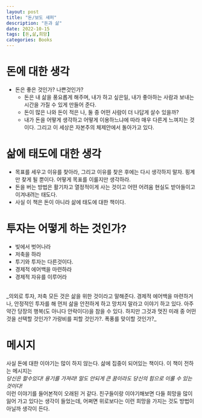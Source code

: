 ```yaml
---
layout: post
title: "돈/보도 섀퍼"
description: "돈과 삶"
date: 2022-10-15
tags: [돈,삶,희망]
categories: Books
---
```


# 돈에 대한 생각
- 돈은 좋은 것인가? 나쁜것인가?
  -  돈은 내 삶을 풍요롭게 해주며, 내가 하고 싶은일, 내가 좋아하는 사람과 보내는 시간을 가질 수 있게 만들어 준다.
  -  돈이 많은 나와 돈이 적은 나, 둘 중 어떤 사람이 더 나답게 살수 있을까?
  -  내가 돈을 어떻게 생각하고 어떻게 이용하느냐에 따라 매우 다른게 느껴지는 것이다. 그리고 이 세상은 자본주의 체제안에서 돌아가고 있다.

# 삶에 태도에 대한 생각
- 목표를 세우고 이유를 찾아라, 그리고 이유를 찾은 후에는 다시 생각하지 말자. 핑계만 찾게 될 뿐이다. 어떻게 목표를 이룰지만 생각하라.
- 돈을 버는 방법은 활기차고 열정적이게 사는 것이고 어떤 어려움 현실도 받아들이고 이겨내려는 태도다.
- 사실 이 책은 돈이 아니라 삶에 태도에 대한 책이다.

# 투자는 어떻게 하는 것인가?
- 빚에서 벗어나라
- 저축을 하라
- 투기와 투자는 다른것이다.
- 경제적 에어백을 마련하라
- 경제적 자유를 이루어라
<br>
_의외로 투자, 저축 모든 것은 삶을 위한 것이라고 말해준다. 경제적 에어백을 마련하거나, 안정적인 투자를 해 먼저 삶을 안전하게 하고 망치지 말라고 이야기 하고 있다. 아주 약간 당장의 행복(도 아니다 안락이다)을 참을 수 있다. 하지만 그것과 멋진 미래 중 어떤 것을 선택할 것인가? 가랑비를 피할 것인가?. 폭풍를 맞이할 것인가?_


# 메시지
사실 돈에 대한 이야기는 많이 하지 않는다. 삶에 집중이 되어있는 책이다. 이 책이 전하는 메시지는 
<br> _당신은 할수있다! 용기를 가져라! 말도 안되게 큰 꿈이라도 당신의 힘으로 이룰 수 있는 것이다!_ <br> 
이런 이야기를 들어본적이 오래된 거 같다. 친구들이랑 이야기해보면 다들 희망을 많이 잃어 가고 있다는 생각이 들었는데, 어쩌면 위로보다는 이런 희망을 가지는 것도 방법이 아닐까 생각이 든다.